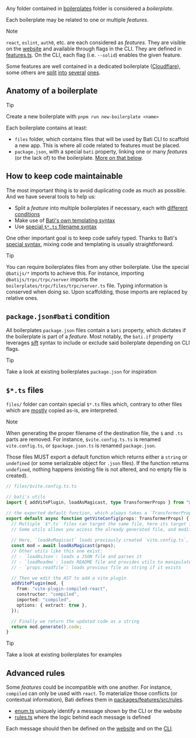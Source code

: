 Any folder contained in [boilerplates](https://github.com/vikejs/bati/tree/main/boilerplates) folder is considered a _boilerplate_.

Each boilerplate may be related to one or multiple _features_.

> [!NOTE]
> `react`, `eslint`, `auth0`, etc. are each considered as _features_.
> They are visible on the [website](https://batijs.dev/) and available through flags in the CLI.
> They are defined in [features.ts](https://github.com/vikejs/bati/blob/main/packages/features/src/features.ts).
> On the CLI, each flag (i.e. `--solid`) enables the given feature.

Some features are well contained in a dedicated boilerplate ([Cloudflare](https://github.com/vikejs/bati/tree/main/boilerplates/cloudflare)),
some others are [split](https://github.com/vikejs/bati/tree/main/boilerplates/firebase-auth) [into](https://github.com/vikejs/bati/tree/main/boilerplates/react-firebase-auth) [several](https://github.com/vikejs/bati/tree/main/boilerplates/solid-firebase-auth) [ones](https://github.com/vikejs/bati/tree/main/boilerplates/vue-firebase-auth).

## Anatomy of a boilerplate

> [!TIP]
> Create a new boilerplate with `pnpm run new-boilerplate <name>`

Each boilerplate contains at least:
- `files` folder, which contains files that will be used by Bati CLI to scaffold a new app. This is where all code related to features must be placed.
- `package.json`, with a special `bati` property, linking one or many _features_ (or the lack of) to the boilerplate. [More on that below](#packagejsonbati-condition).

## How to keep code maintainable

The most important thing is to avoid duplicating code as much as possible. And we have several tools to help us:
- Split a _feature_ into multiple boilerplates if necessary, each with [different conditions](#packagejsonbati-condition)
- Make use of [Bati's own templating syntax](https://github.com/vikejs/bati/blob/main/boilerplates/README.md)
- Use [special `$*.ts` filename syntax](#ts-files)

One other important goal is to keep code safely typed. Thanks to Bati's [special syntax](https://github.com/vikejs/bati/blob/main/boilerplates/README.md), mixing code and templating is usually straightforward.

> [!TIP]
> You can require boilerplates files from any other boilerplate. Use the special `@batijs/*` imports to achieve this.
> For instance, importing `@batijs/trpc/trpc/server` imports the `boilerplates/trpc/files/trpc/server.ts` file. Typing information is conserved when doing so.
> Upon scaffolding, those imports are replaced by relative ones.

## `package.json#bati` condition

All boilerplates `package.json` files contain a `bati` property, which dictates if the boilerplate is part of a _feature_.
Most notably, the `bati.if` property leverages [sift](https://www.npmjs.com/package/sift) syntax to include or exclude said boilerplate depending on CLI flags.

> [!TIP]
> Take a look at existing boilerplates `package.json` for inspiration

## `$*.ts` files

`files/` folder can contain special `$*.ts` files which, contrary to other files which are [mostly](https://github.com/vikejs/bati/blob/main/boilerplates/README.md) copied as-is,
are interpreted.

> [!NOTE]
> When generating the proper filename of the destination file, the `$` and `.ts` parts are removed.
> For instance, `$vite.config.ts.ts` is renamed `vite.config.ts`, or `$package.json.ts` is renamed `package.json`.

Those files MUST export a default function which returns either a `string` or `undefined` (or some serializable object for `.json` files).
If the function returns `undefined`, nothing happens (existing file is not altered, and no empty file is created).

```ts
// files/$vite.config.ts.ts

// bati's utils
import { addVitePlugin, loadAsMagicast, type TransformerProps } from "@batijs/core";

// the exported default function, which always takes a `TransformerProps` as its first parameter.
export default async function getViteConfig(props: TransformerProps) {
  // Multiple `$*.ts` files can target the same file, here its target is `vite.config.ts`
  // Some utils allows you access the already generated file, and modify it.
  
  // Here, `loadAsMagicast` loads previously created `vite.config.ts`, which always exists because defined in `boilerplates/shared/files`.
  const mod = await loadAsMagicast(props);
  // Other utils like this one exist:
  // - `loadAsJson`: loads a JSON file and parses it
  // - `loadReadme`: loads README file and provides utils to manipulate it
  // - `props.readfile`: loads previous file as string if it exists

  // Then we edit the AST to add a vite plugin
  addVitePlugin(mod, {
    from: "vite-plugin-compiled-react",
    constructor: "compiled",
    imported: "compiled",
    options: { extract: true },
  });

  // Finally we return the updated code as a string
  return mod.generate().code;
}
```

> [!TIP]
> Take a look at existing boilerplates for examples

## Advanced rules

Some _features_ could be incompatible with one another. For instance, `compiled` can only be used with `react`.
To materialize those conflicts (or contextual information), Bati defines them in [packages/features/src/rules](https://github.com/vikejs/bati/tree/main/packages/features/src/rules).

- [enum.ts](https://github.com/vikejs/bati/blob/main/packages/features/src/rules/enum.ts) uniquely identify a message shown by the CLI or the website
- [rules.ts](https://github.com/vikejs/bati/blob/main/packages/features/src/rules/rules.ts) where the logic behind each message is defined

Each message should then be defined on the [website](https://github.com/vikejs/bati/blob/main/website/components/RulesMessages.tsx) and on the [CLI](https://github.com/vikejs/bati/blob/main/packages/cli/rules.ts).
